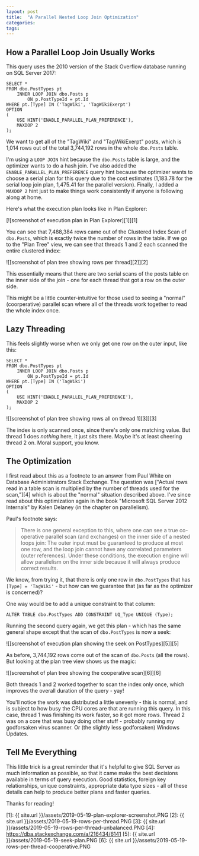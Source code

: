```yaml
---
layout: post
title:  "A Parallel Nested Loop Join Optimization"
categories: 
tags: 
---
```


## How a Parallel Loop Join Usually Works

This query uses the 2010 version of the Stack Overflow database running on SQL Server 2017:

    SELECT * 
    FROM dbo.PostTypes pt
        INNER LOOP JOIN dbo.Posts p
            ON p.PostTypeId = pt.Id
    WHERE pt.[Type] IN ('TagWiki', 'TagWikiExerpt')
    OPTION 
    (
        USE HINT('ENABLE_PARALLEL_PLAN_PREFERENCE'), 
        MAXDOP 2
    );

We want to get all of the "TagWiki" and "TagWikiExerpt" posts, which is 1,014 rows out of the total 3,744,192 rows in the whole `dbo.Posts` table.

I'm using a `LOOP JOIN` hint because the `dbo.Posts` table is large, and the optimizer wants to do a hash join.  I've also added the `ENABLE_PARALLEL_PLAN_PREFERENCE` query hint because the optimizer wants to choose a serial plan for this query due to the cost estimates (1,183.78 for the serial loop join plan, 1,475.41 for the parallel version).  Finally, I added a `MAXDOP 2` hint just to make things work consistently if anyone is following along at home.

Here's what the execution plan looks like in Plan Explorer:

[![screenshot of execution plan in Plan Explorer][1]][1]

You can see that 7,488,384 rows came out of the Clustered Index Scan of `dbo.Posts`, which is exactly twice the number of rows in the table.  If we go to the "Plan Tree" view, we can see that threads 1 and 2 each scanned the entire clustered index:

![[screenshot of plan tree showing rows per thread][2]][2]

This essentially means that there are two serial scans of the posts table on the inner side of the join - one for each thread that got a row on the outer side.

This might be a little counter-intuitive for those used to seeing a "normal" (coorperative) parallel scan where all of the threads work together to read the whole index once.

## Lazy Threading

This feels slightly worse when we only get one row on the outer input, like this:

    SELECT * 
    FROM dbo.PostTypes pt
        INNER LOOP JOIN dbo.Posts p
            ON p.PostTypeId = pt.Id
    WHERE pt.[Type] IN ('TagWiki')
    OPTION 
    (
        USE HINT('ENABLE_PARALLEL_PLAN_PREFERENCE'), 
        MAXDOP 2
    );

![[screenshot of plan tree showing rows all on thread 1][3]][3]

The index is only scanned once, since there's only one matching value.  But thread 1 does *nothing* here, it just sits there.  Maybe it's at least cheering thread 2 on.  Moral support, you know.

## The Optimization

I first read about this as a footnote to an answer from Paul White on Database Administrators Stack Exchange.  The question was ["Actual rows read in a table scan is multiplied by the number of threads used for the scan,"][4] which is about the "normal" situation described above.  I've since read about this optimization again in the book "Microsoft SQL Server 2012 Internals" by Kalen Delaney (in the chapter on parallelism).

Paul's footnote says:

> There is one general exception to this, where one can see a true co-operative parallel scan (and exchanges) on the inner side of a nested loops join: The outer input must be guaranteed to produce at most one row, and the loop join cannot have any correlated parameters (outer references). Under these conditions, the execution engine will allow parallelism on the inner side because it will always produce correct results.

We know, from trying it, that there is only one row in `dbo.PostTypes` that has `[Type] = 'TagWiki'` - but how can we guarantee that (as far as the optimizer is concerned)?

One way would be to add a unique constraint to that column:

    ALTER TABLE dbo.PostTypes ADD CONSTRAINT UQ_Type UNIQUE (Type);

Running the second query again, we get this plan - which has the same general shape except that the scan of `dbo.PostTypes` is now a seek:

![[screenshot of execution plan showing the seek on PostTypes][5]][5]

As before, 3,744,192 rows come out of the scan of `dbo.Posts` (all the rows).  But looking at the plan tree view shows us the magic:

![[screenshot of plan tree showing the cooperative scan][6]][6]

Both threads 1 and 2 worked together to scan the index only once, which improves the overall duration of the query - yay!

You'll notice the work was distributed a little unevenly - this is normal, and is subject to how busy the CPU cores are that are running this query.  In this case, thread 1 was finishing its work faster, so it got more rows.  Thread 2 was on a core that was busy doing other stuff - probably running my godforsaken virus scanner.  Or (the slightly less godforsaken) Windows Updates.

## Tell Me Everything

This little trick is a great reminder that it's helpful to give SQL Server as much information as possible, so that it came make the best decisions available in terms of query execution.  Good statistics, foreign key relationships, unique constraints, appropriate data type sizes - all of these details can help to produce better plans and faster queries.

Thanks for reading!

[1]: {{ site.url }}/assets/2019-05-19-plan-explorer-screenshot.PNG
[2]: {{ site.url }}/assets/2019-05-19-rows-per-thread.PNG
[3]: {{ site.url }}/assets/2019-05-19-rows-per-thread-unbalanced.PNG
[4]: https://dba.stackexchange.com/a/216434/6141
[5]: {{ site.url }}/assets/2019-05-19-seek-plan.PNG
[6]: {{ site.url }}/assets/2019-05-19-rows-per-thread-cooperative.PNG